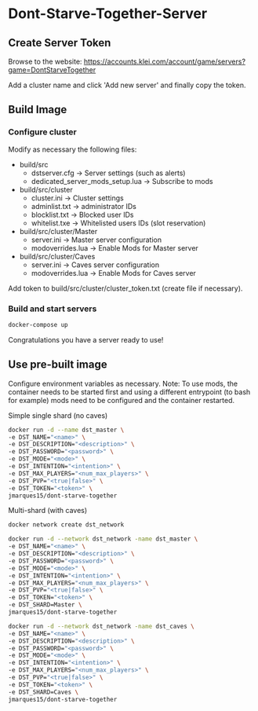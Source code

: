 # Dont-Starve-Together-Server

## Create Server Token
Browse to the website: https://accounts.klei.com/account/game/servers?game=DontStarveTogether

Add a cluster name and click 'Add new server' and finally copy the token.

## Build Image
### Configure cluster
Modify as necessary the following files:
* build/src
    * dstserver.cfg -> Server settings (such as alerts)
    * dedicated_server_mods_setup.lua -> Subscribe to mods
* build/src/cluster
    * cluster.ini -> Cluster settings
    * adminlist.txt -> administrator IDs
    * blocklist.txt -> Blocked user IDs
    * whitelist.txe -> Whitelisted users IDs (slot reservation)
* build/src/cluster/Master
    * server.ini -> Master server configuration
    * modoverrides.lua -> Enable Mods for Master server
* build/src/cluster/Caves
    * server.ini -> Caves server configuration
    * modoverrides.lua -> Enable Mods for Caves server

Add token to build/src/cluster/cluster_token.txt (create file if necessary).

### Build and start servers
```bash
docker-compose up
```
Congratulations you have a server ready to use!

## Use pre-built image
Configure environment variables as necessary. Note: To use mods, the container needs to be started first and using a different entrypoint (to bash for example) mods need to be configured and the container restarted.

Simple single shard (no caves)
```bash
docker run -d --name dst_master \
-e DST_NAME="<name>" \
-e DST_DESCRIPTION="<description>" \
-e DST_PASSWORD="<password>" \
-e DST_MODE="<mode>" \
-e DST_INTENTION="<intention>" \
-e DST_MAX_PLAYERS="<num_max_players>" \
-e DST_PVP="<true|false>" \
-e DST_TOKEN="<token>" \
jmarques15/dont-starve-together
```

Multi-shard (with caves)
```bash
docker network create dst_network

docker run -d --network dst_network -name dst_master \
-e DST_NAME="<name>" \
-e DST_DESCRIPTION="<description>" \
-e DST_PASSWORD="<password>" \
-e DST_MODE="<mode>" \
-e DST_INTENTION="<intention>" \
-e DST_MAX_PLAYERS="<num_max_players>" \
-e DST_PVP="<true|false>" \
-e DST_TOKEN="<token>" \
-e DST_SHARD=Master \
jmarques15/dont-starve-together

docker run -d --network dst_network -name dst_caves \
-e DST_NAME="<name>" \
-e DST_DESCRIPTION="<description>" \
-e DST_PASSWORD="<password>" \
-e DST_MODE="<mode>" \
-e DST_INTENTION="<intention>" \
-e DST_MAX_PLAYERS="<num_max_players>" \
-e DST_PVP="<true|false>" \
-e DST_TOKEN="<token>" \
-e DST_SHARD=Caves \
jmarques15/dont-starve-together
```
